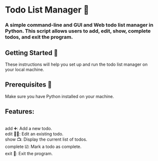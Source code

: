 # Todo List Manager 📃
### A simple command-line and GUI and Web todo list manager in Python. This script allows users to add, edit, show, complete todos, and exit the program.

## Getting Started 🚀
These instructions will help you set up and run the todo list manager on your local machine.

## Prerequisites 🐍
Make sure you have Python installed on your machine.

## Features:
  <br>add ➕: Add a new todo.
  <br>edit ✍🏻: Edit an existing todo.
  <br>show 📺: Display the current list of todos.
  <br>complete ☑️: Mark a todo as complete.
  <br>exit 🛫: Exit the program.

